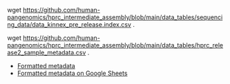 wget https://github.com/human-pangenomics/hprc_intermediate_assembly/blob/main/data_tables/sequencing_data/data_kinnex_pre_release.index.csv .

wget https://github.com/human-pangenomics/hprc_intermediate_assembly/blob/main/data_tables/hprc_release2_sample_metadata.csv .


* [Formatted metadata](https://github.com/fairliereese/240903_pt/blob/main/snakemake/hprc/kinnex_metadata_2.tsv)
* [Formatted metadata on Google Sheets](https://docs.google.com/spreadsheets/d/19VN8czaydcljSbaH0UWIUAzCrqE5B09mA77quHUhcug/edit?usp=sharing)
